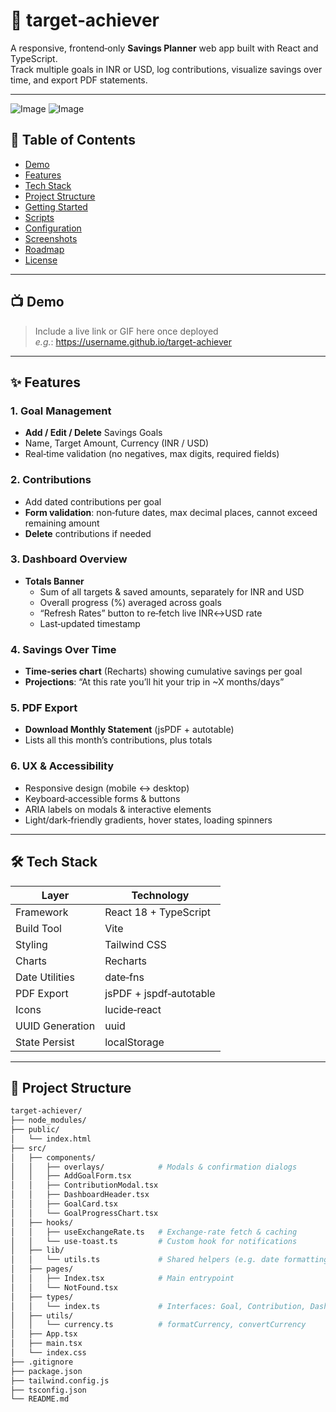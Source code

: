 # 🎯 target‑achiever

A responsive, frontend‑only **Savings Planner** web app built with React and TypeScript.  
Track multiple goals in INR or USD, log contributions, visualize savings over time, and export PDF statements.

---

![Image](https://github.com/user-attachments/assets/e7898155-1dae-4839-bfd2-679cb93e4564)
![Image](https://github.com/user-attachments/assets/1d0ccbc0-d61a-4582-8a49-67aff75fc1c3)

## 📌 Table of Contents

- [Demo](#demo)  
- [Features](#features)  
- [Tech Stack](#tech-stack)  
- [Project Structure](#project-structure)  
- [Getting Started](#getting-started)  
- [Scripts](#scripts)  
- [Configuration](#configuration)  
- [Screenshots](#screenshots)  
- [Roadmap](#roadmap)  
- [License](#license)  

---

## 📺 Demo

> Include a live link or GIF here once deployed  
> _e.g._: https://username.github.io/target-achiever

---

## ✨ Features

### 1. Goal Management
- **Add / Edit / Delete** Savings Goals  
- Name, Target Amount, Currency (INR / USD)  
- Real‑time validation (no negatives, max digits, required fields)

### 2. Contributions
- Add dated contributions per goal  
- **Form validation**: non‑future dates, max decimal places, cannot exceed remaining amount  
- **Delete** contributions if needed

### 3. Dashboard Overview
- **Totals Banner**  
  - Sum of all targets & saved amounts, separately for INR and USD  
  - Overall progress (%) averaged across goals  
  - “Refresh Rates” button to re‑fetch live INR↔USD rate  
  - Last‑updated timestamp

### 4. Savings Over Time
- **Time‑series chart** (Recharts) showing cumulative savings per goal  
- **Projections**: “At this rate you’ll hit your trip in ~X months/days”

### 5. PDF Export
- **Download Monthly Statement** (jsPDF + autotable)  
- Lists all this month’s contributions, plus totals

### 6. UX & Accessibility
- Responsive design (mobile ↔ desktop)  
- Keyboard‑accessible forms & buttons  
- ARIA labels on modals & interactive elements  
- Light/dark‑friendly gradients, hover states, loading spinners

---

## 🛠️ Tech Stack

| Layer            | Technology                |
| ---------------- | ------------------------- |
| Framework        | React 18 + TypeScript     |
| Build Tool       | Vite                       |
| Styling          | Tailwind CSS               |
| Charts           | Recharts                   |
| Date Utilities   | date‑fns                   |
| PDF Export       | jsPDF + jspdf‑autotable    |
| Icons            | lucide‑react               |
| UUID Generation  | uuid                       |
| State Persist    | localStorage               |

---

## 📁 Project Structure

```bash
target-achiever/
├── node_modules/
├── public/
│   └── index.html
├── src/
│   ├── components/
│   │   ├── overlays/            # Modals & confirmation dialogs
│   │   ├── AddGoalForm.tsx
│   │   ├── ContributionModal.tsx
│   │   ├── DashboardHeader.tsx
│   │   ├── GoalCard.tsx
│   │   └── GoalProgressChart.tsx
│   ├── hooks/
│   │   ├── useExchangeRate.ts   # Exchange‑rate fetch & caching
│   │   └── use-toast.ts         # Custom hook for notifications
│   ├── lib/
│   │   └── utils.ts             # Shared helpers (e.g. date formatting)
│   ├── pages/
│   │   ├── Index.tsx            # Main entrypoint
│   │   └── NotFound.tsx
│   ├── types/
│   │   └── index.ts             # Interfaces: Goal, Contribution, DashboardStats, ExchangeRate
│   ├── utils/
│   │   └── currency.ts          # formatCurrency, convertCurrency
│   ├── App.tsx
│   ├── main.tsx
│   └── index.css
├── .gitignore
├── package.json
├── tailwind.config.js
├── tsconfig.json
└── README.md
